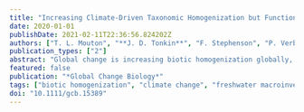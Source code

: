 ```yaml
---
title: "Increasing Climate-Driven Taxonomic Homogenization but Functional Differentiation among River Macroinvertebrate Assemblages"
date: 2020-01-01
publishDate: 2021-02-11T22:36:56.824202Z
authors: ["T. L. Mouton", "**J. D. Tonkin**", "F. Stephenson", "P. Verburg", "M. Floury"]
publication_types: ["2"]
abstract: "Global change is increasing biotic homogenization globally, which modifies the functioning of ecosystems. While tendencies towards taxonomic homogenization in biological communities have been extensively studied, functional homogenization remains an understudied facet of biodiversity. Here, we tested four hypotheses related to long-term changes (1991– 2016) in the taxonomic and functional arrangement of freshwater macroinvertebrate assemblages across space and possible drivers of these changes. Using data collected annually at 64 river sites in mainland New Zealand, we related temporal changes in taxonomic and functional spatial $β$-diversity, and the contribution of individual sites to $β$-diversity, to a set of global, regional, catchment and reach-scale environmental descriptors. We observed long-term, mostly climate-induced, temporal trends towards taxonomic homogenization but functional differentiation among macroinvertebrate assemblages. These changes were mainly driven by replacements of species and functional traits among assemblages, rather than nested species loss. In addition, there was no difference between the mean rate of change in the taxonomic and functional facets of $β$-diversity. Climatic processes governed overall population and community changes in these freshwater ecosystems, but were amplified by multiple anthropogenic, topographic and biotic drivers of environmental change, acting widely across the landscape. The functional diversification of communities could potentially provide communities with greater stability, resistance and resilience capacity to environmental change, despite ongoing taxonomic homogenization. Therefore, our study highlights a need to further understand temporal trajectories in both taxonomic and functional components of species communities, which could enable a clearer picture of how biodiversity and ecosystems will respond to future global changes."
featured: false
publication: "*Global Change Biology*"
tags: ["biotic homogenization", "climate change", "freshwater macroinvertebrates", "functional diversity", "human disturbance", "β-diversity"]
doi: "10.1111/gcb.15389"
---
```


